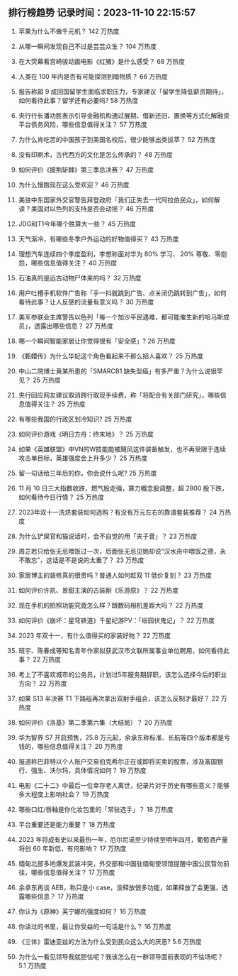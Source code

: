 
## 排行榜趋势 记录时间：2023-11-10 22:15:57
  
  1. 苹果为什么不做千元机？ 142 万热度
    
  2. 从哪一瞬间发现自己不过是芸芸众生？ 104 万热度
    
  3. 在大荧幕看宫崎骏动画电影《红猪》是什么感受？ 68 万热度
    
  4. 人类在 100 年内是否有可能探测到暗物质？ 66 万热度
    
  5. 报告称超 9 成回国留学生面临求职压力，专家建议「留学生降低薪资期待」，如何看待此事？留学还有必要吗? 58 万热度
    
  6. 央行行长潘功胜表示引导金融机构通过展期、借新还旧、置换等方式化解融资平台债务风险，哪些信息值得关注？ 57 万热度
    
  7. 为什么肯吃苦的中国孩子到美国名校后，很少能够出类拔萃？ 52 万热度
    
  8. 没有印刷术，古代西方的文化是怎么传承的？ 48 万热度
    
  9. 如何评价《披荆斩棘》第三季总决赛？ 47 万热度
    
  10. 为什么慢跑现在这么受欢迎？ 46 万热度
    
  11. 美驻中东国家外交官警告拜登政府「我们正失去一代阿拉伯民众」，如何解读？美国对以色列的支持是否会动摇？ 46 万热度
    
  12. JDG和T1今年哪个胜算大一些？ 45 万热度
    
  13. 天气渐冷，有哪些冬季户外运动的好物值得买？ 43 万热度
    
  14. 理想汽车连续四个季度盈利，李想称面对华为 80% 学习、 20% 尊敬、零抱怨，哪些信息值得关注？ 40 万热度
    
  15. 石油真的是远古动物尸体来的吗？ 32 万热度
    
  16. 用户吐槽手机软件广告称「手一抖就跳到广告、点关闭仍跳转到广告」，如何看待此事？让人反感的流量有意义吗？ 30 万热度
    
  17. 美军参联会主席警告以色列「每一个加沙平民遇难，都可能催生新的哈马斯成员」，透露出哪些信息？ 27 万热度
    
  18. 哪一个瞬间智能家居让你觉得很有「安全感」? 26 万热度
    
  19. 《甄嬛传》为什么华妃这个角色看起来不那么招人喜欢？ 25 万热度
    
  20. 中山二院博士黄某所患的「SMARCB1 缺失型癌」有多严重？为什么说很罕见？ 25 万热度
    
  21. 央行回应网友建议取消跨行取现手续费，称「将配合有关部门研究」，哪些信息值得关注？ 25 万热度
    
  22. 有哪些我国的行政区划冷知识? 25 万热度
    
  23. 如何评价游戏《明日方舟：终末地》？ 25 万热度
    
  24. 如果《英雄联盟》中VN的W技能能被飓风这件装备触发，也不再受限于连续攻击单目标，英雄强度会上升多少？ 25 万热度
    
  25. 留一句话给三年后的你，你会说什么呢? 25 万热度
    
  26. 11 月 10 日三大指数收跌，燃气股走强，算力概念股调整，超 2800 股下跌，如何看待今日行情？ 25 万热度
    
  27. 2023年双十一洗烘套装如何选购？有没有万元左右的靠谱套装推荐？ 24 万热度
    
  28. 为什么铲屎官和猫说话时，会不自觉的用「夹子音」？ 23 万热度
    
  29. 周芷若只给张无忌喂饭过一次，后面张无忌见她却说“汉水舟中喂饭之德，永不敢忘”，这话是不是说的太重了？ 23 万热度
    
  30. 家居博主的装修真的很贵吗？普通人如何趁双 11 低价复刻？ 23 万热度
    
  31. 如何评价许凯、景甜主演的古装剧《乐游原》？ 22 万热度
    
  32. 现在手机的拍照功能究竟怎么样？跟数码相机差距大吗？ 22 万热度
    
  33. 如何评价《崩坏：星穹铁道》千星纪游PV：「绥园伏鬼记」？ 22 万热度
    
  34. 2023 年双十一，有什么值得买的家装好物？ 22 万热度
    
  35. 班宇、陈春成等知名青年作家拟获武汉市文联所属事业单位聘用，如何看待此事？ 22 万热度
    
  36. 考上了不喜欢城市的公务员，计划过5年服务期辞职，该怎么选择今后的职业方向？ 22 万热度
    
  37. 如果 S13 半决赛 T1 下路组再次拿出双射手组合，该怎么反制才最好？ 22 万热度
    
  38. 如何评价《洛基》第二季第六集（大结局）？ 20 万热度
    
  39. 华为智界 S7 开启预售，25.8 万元起，余承东称标准、长航等四个版本都是亏钱的，哪些信息值得关注？ 20 万热度
    
  40. 报道称巴菲特以个人账户交易伯克希尔正在或即将买卖的股票，涉及富国银行、强生、沃尔玛，具体情况如何？ 19 万热度
    
  41. 电影《二十二》中最后一位幸存老人离世，纪录片对于历史有哪些意义？能够多大程度上影响社会？ 19 万热度
    
  42. 哪些口红/唇釉是你化妆包里的「常驻选手」？ 18 万热度
    
  43. 平台重要还是能力重要？ 18 万热度
    
  44. 2023 年将成有史以来最热一年，厄尔尼诺至少持续至明年四月，葡萄酒产量将创 60 年新低，有何影响？ 17 万热度
    
  45. 缅甸北部多地爆发武装冲突，外交部和中国驻缅甸使领馆提醒中国公民暂勿前往，哪些信息值得关注？ 17 万热度
    
  46. 余承东再谈 AEB，称只是小 case，没释放很多功能，如果释放了会更强，透露哪些信息？ 17 万热度
    
  47. 你认为《原神》芙宁娜的强度如何？ 16 万热度
    
  48. 你读过的书里，最让你受益的一句话是什么？ 16 万热度
    
  49. 《三体》雷迪亚兹的方法为什么受到民众这么大的厌恶? 5.6 万热度
    
  50. 为什么一看见领导我就胆怯呢？我该怎么在一群领导面前表现的不怯场呢？ 5.1 万热度
    